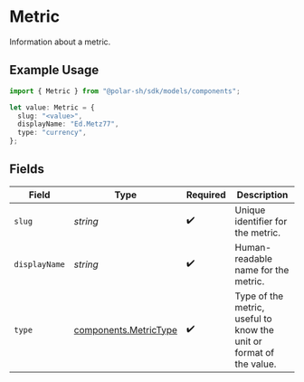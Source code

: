# Metric

Information about a metric.

## Example Usage

```typescript
import { Metric } from "@polar-sh/sdk/models/components";

let value: Metric = {
  slug: "<value>",
  displayName: "Ed.Metz77",
  type: "currency",
};
```

## Fields

| Field                                                               | Type                                                                | Required                                                            | Description                                                         |
| ------------------------------------------------------------------- | ------------------------------------------------------------------- | ------------------------------------------------------------------- | ------------------------------------------------------------------- |
| `slug`                                                              | *string*                                                            | :heavy_check_mark:                                                  | Unique identifier for the metric.                                   |
| `displayName`                                                       | *string*                                                            | :heavy_check_mark:                                                  | Human-readable name for the metric.                                 |
| `type`                                                              | [components.MetricType](../../models/components/metrictype.md)      | :heavy_check_mark:                                                  | Type of the metric, useful to know the unit or format of the value. |